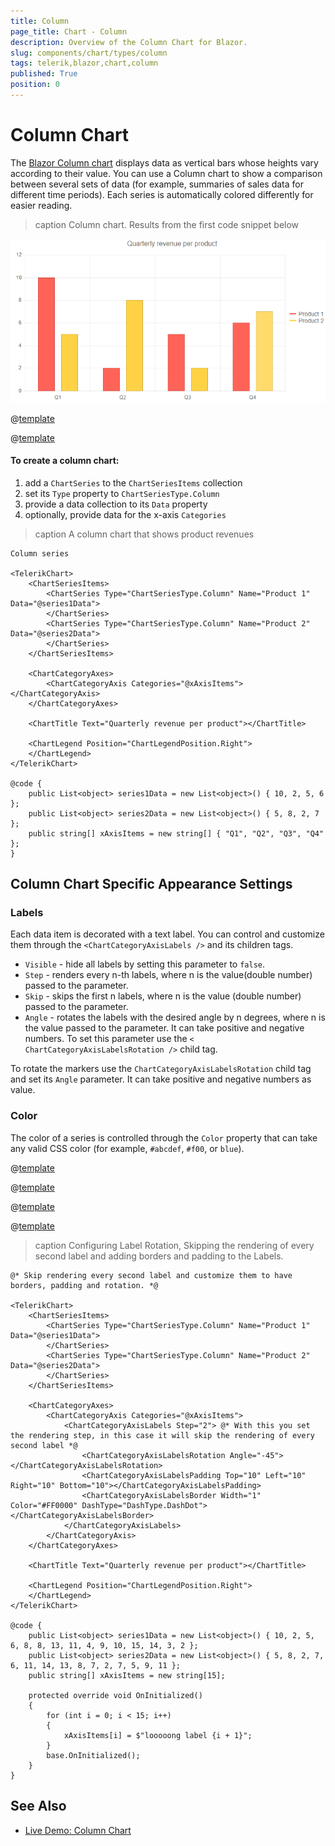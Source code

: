 ```yaml
---
title: Column
page_title: Chart - Column
description: Overview of the Column Chart for Blazor.
slug: components/chart/types/column
tags: telerik,blazor,chart,column
published: True
position: 0
---
```


# Column Chart

The <a href="https://www.telerik.com/blazor-ui/column-chart" target="_blank">Blazor Column chart</a> displays data as vertical bars whose heights vary according to their value. You can use a Column chart to show a comparison between several sets of data (for example, summaries of sales data for different time periods). Each series is automatically colored differently for easier reading.

>caption Column chart.  Results from the first code snippet below

![](images/basic-column-chart.png)

@[template](/_contentTemplates/chart/link-to-basics.md#understand-basics-and-databinding-first)

@[template](/_contentTemplates/date-inputs/format-placeholders.md#format-placeholder)

#### To create a column chart:

1. add a `ChartSeries` to the `ChartSeriesItems` collection
2. set its `Type` property to `ChartSeriesType.Column`
3. provide a data collection to its `Data` property
4. optionally, provide data for the x-axis `Categories`


>caption A column chart that shows product revenues

````CSHTML
Column series

<TelerikChart>
	<ChartSeriesItems>
		<ChartSeries Type="ChartSeriesType.Column" Name="Product 1" Data="@series1Data">
		</ChartSeries>
		<ChartSeries Type="ChartSeriesType.Column" Name="Product 2" Data="@series2Data">
		</ChartSeries>
	</ChartSeriesItems>

	<ChartCategoryAxes>
		<ChartCategoryAxis Categories="@xAxisItems"></ChartCategoryAxis>
	</ChartCategoryAxes>

	<ChartTitle Text="Quarterly revenue per product"></ChartTitle>

	<ChartLegend Position="ChartLegendPosition.Right">
	</ChartLegend>
</TelerikChart>

@code {
	public List<object> series1Data = new List<object>() { 10, 2, 5, 6 };
	public List<object> series2Data = new List<object>() { 5, 8, 2, 7 };
	public string[] xAxisItems = new string[] { "Q1", "Q2", "Q3", "Q4" };
}
````


## Column Chart Specific Appearance Settings

### Labels

Each data item is decorated with a text label. You can control and customize them through the `<ChartCategoryAxisLabels />` and its children tags.

* `Visible` - hide all labels by setting this parameter to `false`.
* `Step` - renders every n-th labels, where n is the value(double number) passed to the parameter.
* `Skip` - skips the first n labels, where n is the value (double number) passed to the parameter.
* `Angle` - rotates the labels with the desired angle by n degrees, where n is the value passed to the parameter. It can take positive and negative numbers. To set this parameter use the `< ChartCategoryAxisLabelsRotation />` child tag.

To rotate the markers use the `ChartCategoryAxisLabelsRotation` child tag and set its `Angle` parameter. It can take positive and negative numbers as value.

### Color

The color of a series is controlled through the `Color` property that can take any valid CSS color (for example, `#abcdef`, `#f00`, or `blue`).

@[template](/_contentTemplates/chart/link-to-basics.md#color-field-bar-column)

@[template](/_contentTemplates/chart/link-to-basics.md#gap-and-spacing)

@[template](/_contentTemplates/chart/link-to-basics.md#configurable-nested-chart-settings)

@[template](/_contentTemplates/chart/link-to-basics.md#configurable-nested-chart-settings-categorical)

>caption Configuring Label Rotation, Skipping the rendering of every second label and adding borders and padding to the Labels.

````CSHTML
@* Skip rendering every second label and customize them to have borders, padding and rotation. *@

<TelerikChart>
    <ChartSeriesItems>
        <ChartSeries Type="ChartSeriesType.Column" Name="Product 1" Data="@series1Data">
        </ChartSeries>
        <ChartSeries Type="ChartSeriesType.Column" Name="Product 2" Data="@series2Data">
        </ChartSeries>
    </ChartSeriesItems>

    <ChartCategoryAxes>
        <ChartCategoryAxis Categories="@xAxisItems">
            <ChartCategoryAxisLabels Step="2"> @* With this you set the rendering step, in this case it will skip the rendering of every second label *@
                <ChartCategoryAxisLabelsRotation Angle="-45"></ChartCategoryAxisLabelsRotation>
                <ChartCategoryAxisLabelsPadding Top="10" Left="10" Right="10" Bottom="10"></ChartCategoryAxisLabelsPadding>
                <ChartCategoryAxisLabelsBorder Width="1" Color="#FF0000" DashType="DashType.DashDot"></ChartCategoryAxisLabelsBorder>
            </ChartCategoryAxisLabels>
        </ChartCategoryAxis>
    </ChartCategoryAxes>

    <ChartTitle Text="Quarterly revenue per product"></ChartTitle>

    <ChartLegend Position="ChartLegendPosition.Right">
    </ChartLegend>
</TelerikChart>

@code {
    public List<object> series1Data = new List<object>() { 10, 2, 5, 6, 8, 8, 13, 11, 4, 9, 10, 15, 14, 3, 2 };
    public List<object> series2Data = new List<object>() { 5, 8, 2, 7, 6, 11, 14, 13, 8, 7, 2, 7, 5, 9, 11 };
    public string[] xAxisItems = new string[15];

    protected override void OnInitialized()
    {
        for (int i = 0; i < 15; i++)
        {
            xAxisItems[i] = $"looooong label {i + 1}";
        }
        base.OnInitialized();
    }
}
````


## See Also

  * [Live Demo: Column Chart](https://demos.telerik.com/blazor-ui/chart/column-chart)
